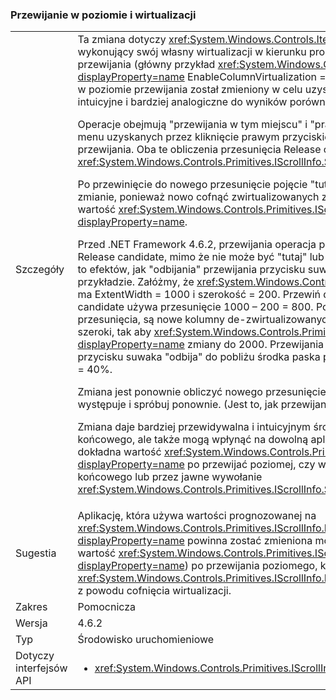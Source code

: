 ### <a name="horizontal-scrolling-and-virtualization"></a>Przewijanie w poziomie i wirtualizacji

|   |   |
|---|---|
|Szczegóły|Ta zmiana dotyczy <xref:System.Windows.Controls.ItemsControl?displayProperty=name> wykonujący swój własny wirtualizacji w kierunku prostopadły głównego kierunek przewijania (główny przykład <xref:System.Windows.Controls.DataGrid?displayProperty=name> EnableColumnVirtualization =&quot;True&quot;).  Wynik określonych operacji w poziomie przewijania został zmieniony w celu uzyskania wyników, które są bardziej intuicyjne i bardziej analogiczne do wyników porównywalne operacji pionowy.<p/>Operacje obejmują &quot;przewijania w tym miejscu&quot; i &quot;prawą krawędź&quot;, aby użyć nazwy z menu uzyskanych przez kliknięcie prawym przyciskiem myszy poziomy pasek przewijania.  Oba te obliczenia przesunięcia Release candidate i wywołanie <xref:System.Windows.Controls.Primitives.IScrollInfo.SetHorizontalOffset(System.Double)>.<p/>Po przewinięcie do nowego przesunięcie pojęcie &quot;tutaj&quot; lub &quot;prawej krawędzi&quot; mógł ulec zmianie, ponieważ nowo cofnąć zwirtualizowanych zawartości została zmieniona wartość <xref:System.Windows.Controls.Primitives.IScrollInfo.ExtentWidth?displayProperty=name>.<p/>Przed .NET Framework 4.6.2, przewijania operacja po prostu wykorzystuje przesunięcie Release candidate, mimo że nie może być &quot;tutaj&quot; lub &quot;prawej krawędzi&quot; więcej.  Skutkuje to efektów, jak &quot;odbijania&quot; przewijania przycisku suwaka, najlepsze przedstawionymi w przykładzie. Załóżmy, że <xref:System.Windows.Controls.DataGrid?displayProperty=name> ma ExtentWidth = 1000 i szerokość = 200.  Przewiń do &quot;prawą krawędź&quot; Release candidate używa przesunięcie 1000 – 200 = 800.  Podczas przewijania, do tego przesunięcia, są nowe kolumny de-zwirtualizowanych; Załóżmy, że są one bardzo szeroki, tak aby <xref:System.Windows.Controls.Primitives.IScrollInfo.ExtentWidth?displayProperty=name> zmiany do 2000.  Przewijania kończy HorizontalOffset = 800 i przycisku suwaka &quot;odbija&quot; do pobliżu środka paska przewijania - dokładnie w 800/2000 = 40%.<p/>Zmiana jest ponownie obliczyć nowego przesunięcie Release candidate, gdy ta sytuacja występuje i spróbuj ponownie. (Jest to, jak przewijanie działa już.) <p/>Zmiana daje bardziej przewidywalna i intuicyjnym środowisku pracy użytkownika końcowego, ale także mogą wpłynąć na dowolną aplikację, która jest zależna od dokładna wartość <xref:System.Windows.Controls.Primitives.IScrollInfo.HorizontalOffset?displayProperty=name> po przewijać poziomej, czy wywołana przez użytkownika końcowego lub przez jawne wywołanie <xref:System.Windows.Controls.Primitives.IScrollInfo.SetHorizontalOffset(System.Double)>.|
|Sugestia|Aplikację, która używa wartości prognozowanej na <xref:System.Windows.Controls.Primitives.IScrollInfo.HorizontalOffset?displayProperty=name> powinna zostać zmieniona można pobrać wartość rzeczywista (i wartość <xref:System.Windows.Controls.Primitives.IScrollInfo.ExtentWidth?displayProperty=name>) po przewijania poziomego, które mogą ulec zmianie <xref:System.Windows.Controls.Primitives.IScrollInfo.ExtentWidth?displayProperty=name> z powodu cofnięcia wirtualizacji.|
|Zakres|Pomocnicza|
|Wersja|4.6.2|
|Typ|Środowisko uruchomieniowe|
|Dotyczy interfejsów API|<ul><li><xref:System.Windows.Controls.Primitives.IScrollInfo?displayProperty=nameWithType></li></ul>|

